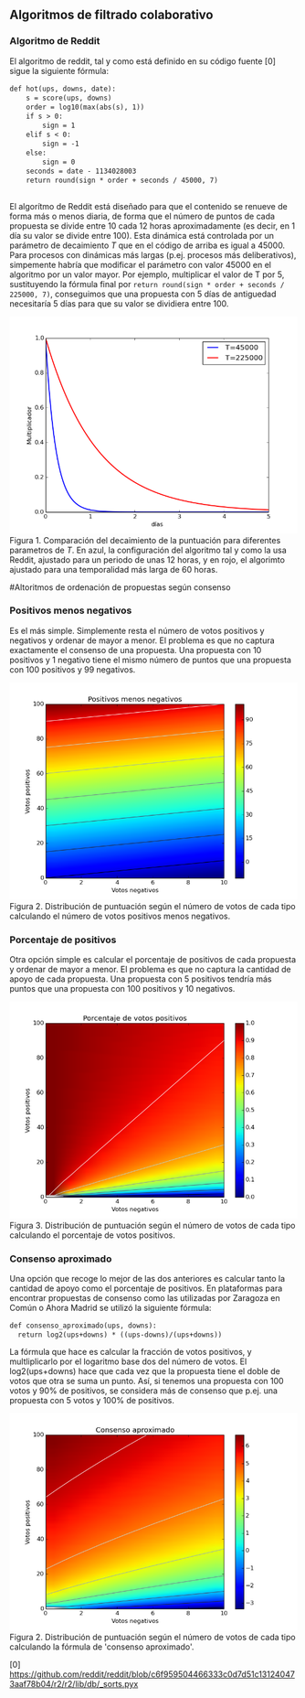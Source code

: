 
## Algoritmos de filtrado colaborativo

### Algoritmo de Reddit

El algoritmo de reddit, tal y como está definido en su código fuente [0] sigue la siguiente fórmula:
```
def hot(ups, downs, date):
    s = score(ups, downs)
    order = log10(max(abs(s), 1))
    if s > 0:
        sign = 1
    elif s < 0:
        sign = -1
    else:
        sign = 0
    seconds = date - 1134028003
    return round(sign * order + seconds / 45000, 7)
    
 ```
 El algorítmo de Reddit está diseñado para que el contenido se renueve de forma más o menos diaria, 
 de forma que el número de puntos de cada propuesta se divide entre 10 cada 12 horas aproximadamente 
 (es decir, en 1 día su valor se divide entre 100). Esta dinámica está controlada por un parámetro de decaimiento $T$ que en el código de arriba es igual a 45000.
 Para procesos con dinámicas más largas (p.ej. procesos más deliberativos), simpemente habría que modificar el parámetro con valor 45000 en el algoritmo por un valor mayor.
 Por ejemplo, multiplicar el valor de T por 5, sustituyendo la fórmula final por `return round(sign * order + seconds / 225000, 7)`, conseguimos que una propuesta con 5 días de antiguedad necesitaría 5 días para que su valor se dividiera entre 100.
 
 ![](decay.png)
 Figura 1. Comparación del decaimiento de la puntuación para diferentes parametros de $T$. En azul, la configuración del algoritmo tal y como la usa Reddit, ajustado para un periodo de unas 12 horas, y en rojo, el algorimto ajustado para una temporalidad más larga de 60 horas.
 
 #Altoritmos de ordenación de propuestas según consenso

### Positivos menos negativos

Es el más simple. Simplemente resta el número de votos positivos y negativos y ordenar de mayor a menor.
El problema es que no captura exactamente el consenso de una propuesta. 
Una propuesta con 10 positivos y 1 negativo tiene el mismo número de puntos que una propuesta con 100 positivos y 99 negativos.

![](postivos-menos-negativos.png)
Figura 2. Distribución de puntuación según el número de votos de cada tipo calculando el número de votos positivos menos negativos.

### Porcentaje de positivos

Otra opción simple es calcular el porcentaje de positivos de cada propuesta y ordenar de mayor a menor.
El problema es que no captura la cantidad de apoyo de cada propuesta.
Una propuesta con 5 positivos tendría más puntos que una propuesta con 100 positivos y 10 negativos.

![](porcentaje.png)
Figura 3. Distribución de puntuación según el número de votos de cada tipo calculando el porcentaje de votos positivos.

### Consenso aproximado

Una opción que recoge lo mejor de las dos anteriores es calcular tanto la cantidad de apoyo como el porcentaje de positivos.
En plataformas para encontrar propuestas de consenso como las utilizadas por Zaragoza en Común o Ahora Madrid se utilizó la siguiente fórmula:
```
def consenso_aproximado(ups, downs):
  return log2(ups+downs) * ((ups-downs)/(ups+downs))
```
La fórmula que hace es calcular la fracción de votos positivos, y multliplicarlo por el logaritmo base dos del número de votos. El log2(ups+downs) hace que cada vez que la propuesta tiene el doble de votos que otra se suma un punto. Así, si tenemos una propuesta con 100 votos y 90% de positivos, se considera más de consenso que p.ej. una propuesta con 5 votos y 100% de positivos.

![](consenso-aproximado.png)
Figura 2. Distribución de puntuación según el número de votos de cada tipo calculando la fórmula de 'consenso aproximado'.
  
  [0] https://github.com/reddit/reddit/blob/c6f959504466333c0d7d51c131240473aaf78b04/r2/r2/lib/db/_sorts.pyx
  
